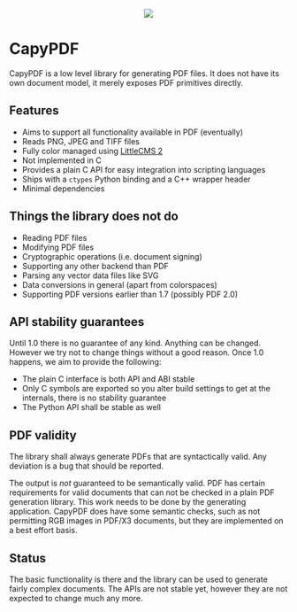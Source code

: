 <p align="center">
<img src="testdata/images/capylogo_web.png">
</p>

# CapyPDF

CapyPDF is a low level library for generating PDF files. It does not
have its own document model, it merely exposes PDF primitives
directly.

## Features

- Aims to support all functionality available in PDF (eventually)
- Reads PNG, JPEG and TIFF files
- Fully color managed using [LittleCMS 2](https://littlecms.com/)
- Not implemented in C
- Provides a plain C API for easy integration into scripting languages
- Ships with a `ctypes` Python binding and a C++ wrapper header
- Minimal dependencies

## Things the library does not do

- Reading PDF files
- Modifying PDF files
- Cryptographic operations (i.e. document signing)
- Supporting any other backend than PDF
- Parsing any vector data files like SVG
- Data conversions in general (apart from colorspaces)
- Supporting PDF versions earlier than 1.7 (possibly PDF 2.0)

## API stability guarantees

Until 1.0 there is no guarantee of any kind. Anything can be changed.
However we try not to change things without a good reason. Once 1.0
happens, we aim to provide the following:

- The plain C interface is both API and ABI stable
- Only C symbols are exported so you alter build settings to get at
  the internals, there is no stability guarantee
- The Python API shall be stable as well

## PDF validity

The library shall always generate PDFs that are syntactically valid.
Any deviation is a bug that should be reported.

The output is _not_ guaranteed to be semantically valid. PDF has
certain requirements for valid documents that can not be checked in
a plain PDF generation library. This work needs to be done by the
generating application. CapyPDF does have some semantic checks, such
as not permitting RGB images in PDF/X3 documents, but they are
implemented on a best effort basis.

## Status

The basic functionality is there and the library can be used to
generate fairly complex documents. The APIs are not stable yet,
however they are not expected to change much any more.
